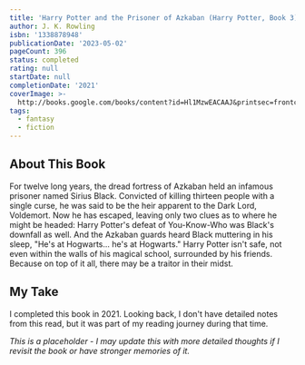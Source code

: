 ```yaml
---
title: 'Harry Potter and the Prisoner of Azkaban (Harry Potter, Book 3)'
author: J. K. Rowling
isbn: '1338878948'
publicationDate: '2023-05-02'
pageCount: 396
status: completed
rating: null
startDate: null
completionDate: '2021'
coverImage: >-
  http://books.google.com/books/content?id=Hl1MzwEACAAJ&printsec=frontcover&img=1&zoom=1&source=gbs_api
tags:
  - fantasy
  - fiction
---
```


## About This Book

For twelve long years, the dread fortress of Azkaban held an infamous prisoner named Sirius Black. Convicted of killing thirteen people with a single curse, he was said to be the heir apparent to the Dark Lord, Voldemort. Now he has escaped, leaving only two clues as to where he might be headed: Harry Potter's defeat of You-Know-Who was Black's downfall as well. And the Azkaban guards heard Black muttering in his sleep, "He's at Hogwarts... he's at Hogwarts." Harry Potter isn't safe, not even within the walls of his magical school, surrounded by his friends. Because on top of it all, there may be a traitor in their midst.

## My Take

I completed this book in 2021. Looking back, I don't have detailed notes from this read, but it was part of my reading journey during that time.

_This is a placeholder - I may update this with more detailed thoughts if I revisit the book or have stronger memories of it._
